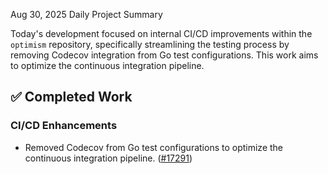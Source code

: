 Aug 30, 2025 Daily Project Summary

Today's development focused on internal CI/CD improvements within the `optimism` repository, specifically streamlining the testing process by removing Codecov integration from Go test configurations. This work aims to optimize the continuous integration pipeline.

## ✅ Completed Work
### CI/CD Enhancements
- Removed Codecov from Go test configurations to optimize the continuous integration pipeline. ([#17291](https://github.com/ethereum-optimism/optimism/pull/17291))